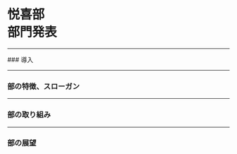 # 悦喜部<br>部門発表
---
<div style="vertical-align:top;">### 導入</div>


---


### 部の特徴、スローガン


---


### 部の取り組み


---


### 部の展望

